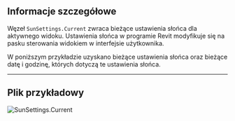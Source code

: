 ## Informacje szczegółowe
Węzeł `SunSettings.Current` zwraca bieżące ustawienia słońca dla aktywnego widoku. Ustawienia słońca w programie Revit modyfikuje się na pasku sterowania widokiem w interfejsie użytkownika.

W poniższym przykładzie uzyskano bieżące ustawienia słońca oraz bieżące datę i godzinę, których dotyczą te ustawienia słońca.
___
## Plik przykładowy

![SunSettings.Current](./DSRevitNodesUI.SunSettings_img.jpg)
